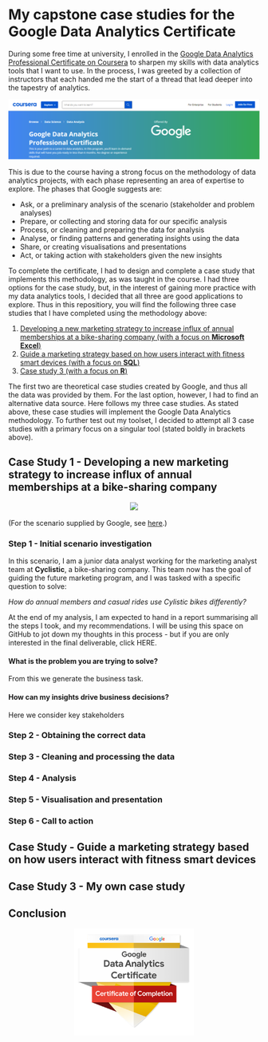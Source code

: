 # My capstone case studies for the Google Data Analytics Certificate

During some free time at university, I enrolled in the [Google Data Analytics Professional Certificate on Coursera](https://www.coursera.org/professional-certificates/google-data-analytics?utm_source=gg&utm_medium=sem&utm_campaign=15-GoogleDataAnalytics-ROW&utm_content=15-GoogleDataAnalytics-ROW&campaignid=12566515400&adgroupid=117869292845&device=c&keyword=google%20data%20certification&matchtype=b&network=g&devicemodel=&adpostion=&creativeid=507290840621&hide_mobile_promo&gclid=CjwKCAjwieuGBhAsEiwA1Ly_nW0b8kYk9covlwaMOn7AAHj-pwimBJu1BJoDXrcxvuykE_Vm3paHGRoCdfYQAvD_BwE) to sharpen my skills with data analytics tools that I want to use. In the process, I was greeted by a collection of instructors that each handed me the start of a thread that lead deeper into the tapestry of analytics. 

<p align="center">
  <img width="825" src="https://github.com/nuclearcheesecake/wickusgoogledataanalyticscertificate2021/blob/main/Misc/course.png">
</p>

This is due to the course having a strong focus on the methodology of data analytics projects, with each phase representing an area of expertise to explore. The phases that Google suggests are:

* Ask, or a preliminary analysis of the scenario (stakeholder and problem analyses)
* Prepare, or collecting and storing data for our specific analysis
* Process, or cleaning and preparing the data for analysis
* Analyse, or finding patterns and generating insights using the data
* Share, or creating visualisations and presentations
* Act, or taking action with stakeholders given the new insights

To complete the certificate, I had to design and complete a case study that implements this methodology, as was taught in the course. I had three options for the case study, but, in the interest of gaining more practice with my data analytics tools, I decided that all three are good applications to explore. Thus in this repositiory, you will find the following three case studies that I have completed using the methodology above:

1. [Developing a new marketing strategy to increase influx of annual memberships at a bike-sharing company (with a focus on **Microsoft Excel**)](#case1)
2. [Guide a marketing strategy based on how users interact with fitness smart devices (with a focus on **SQL**)](#case2)
3. [Case study 3 (with a focus on **R**)](#case3)

The first two are theoretical case studies created by Google, and thus all the data was provided by them. For the last option, however, I had to find an alternative data source. Here follows my three case studies. As stated above, these case studies will implement the Google Data Analytics methodology. To further test out my toolset, I decided to attempt all 3 case studies with a primary focus on a singular tool (stated boldly in brackets above).

<a name="case1"></a>
## Case Study 1 - Developing a new marketing strategy to increase influx of annual memberships at a bike-sharing company

<p align="center">
  <img width="310p" src="https://github.com/nuclearcheesecake/wickusgoogledataanalyticscertificate2021/blob/main/Misc/carl-nenzen-loven-igKjieyjcko-unsplash.jpg">
</p>

(For the scenario supplied by Google, see [here](https://github.com/nuclearcheesecake/wickusgoogledataanalyticscertificate2021/blob/main/Case%20study%201/case1.pdf).)

### Step 1 - Initial scenario investigation

In this scenario, I am a junior data analyst working for the marketing analyst team at **Cyclistic**, a bike-sharing company. This team now has the goal of guiding the future marketing program, and I was tasked with a specific question to solve:

*How do annual members and casual rides use Cylistic bikes differently?*

At the end of my analysis, I am expected to hand in a report summarising all the steps I took, and my recommendations. I will be using this space on GitHub to jot down my thoughts in this process - but if you are only interested in the final deliverable, click HERE.

#### What is the problem you are trying to solve?

From this we generate the business task.

#### How can my insights drive business decisions?

Here we consider key stakeholders


### Step 2 - Obtaining the correct data

### Step 3 - Cleaning and processing the data

### Step 4 - Analysis

### Step 5 - Visualisation and presentation

### Step 6 - Call to action

<a name="case2"></a>
## Case Study - Guide a marketing strategy based on how users interact with fitness smart devices

<a name="case3"></a>
## Case Study 3 - My own case study

## Conclusion

<p align="center">
  <img width="240p" src="https://github.com/nuclearcheesecake/wickusgoogledataanalyticscertificate2021/blob/main/Misc/badge.png">
</p>
